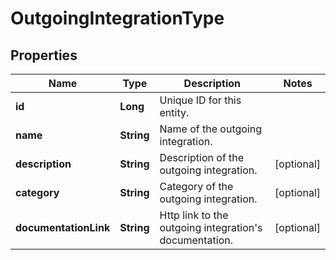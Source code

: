

# OutgoingIntegrationType

## Properties

Name | Type | Description | Notes
------------ | ------------- | ------------- | -------------
**id** | **Long** | Unique ID for this entity. | 
**name** | **String** | Name of the outgoing integration. | 
**description** | **String** | Description of the outgoing integration. |  [optional]
**category** | **String** | Category of the outgoing integration. |  [optional]
**documentationLink** | **String** | Http link to the outgoing integration&#39;s documentation. |  [optional]



